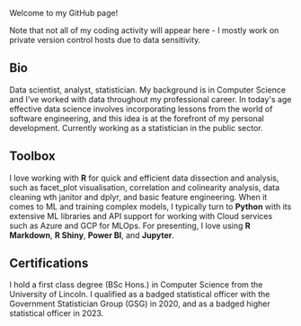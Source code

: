 Welcome to my GitHub page!

Note that not all of my coding activity will appear here - I mostly work on private version control hosts due to data sensitivity.

## Bio
Data scientist, analyst, statistician. My background is in Computer Science and I've worked with data throughout my professional career. In today's age effective data science involves incorporating lessons from the world of software engineering, and this idea is at the forefront of my personal development. Currently working as a statistician in the public sector. 

## Toolbox 
I love working with **R** for quick and efficient data dissection and analysis, such as facet_plot visualisation, correlation and colinearity analysis, data cleaning wth janitor and dplyr, and basic feature engineering. When it comes to ML and training complex models, I typically turn to **Python** with its extensive ML libraries and API support for working with Cloud services such as Azure and GCP for MLOps. For presenting, I love using **R Markdown**, **R Shiny**, **Power BI**, and **Jupyter**.

## Certifications
I hold a first class degree (BSc Hons.) in Computer Science from the University of Lincoln.
I qualified as a badged statistical officer with the Government Statistician Group (GSG) in 2020, and as a badged higher statistical officer in 2023.
